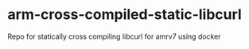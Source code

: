 # arm-cross-compiled-static-libcurl
Repo for statically cross compiling libcurl for amrv7 using docker
